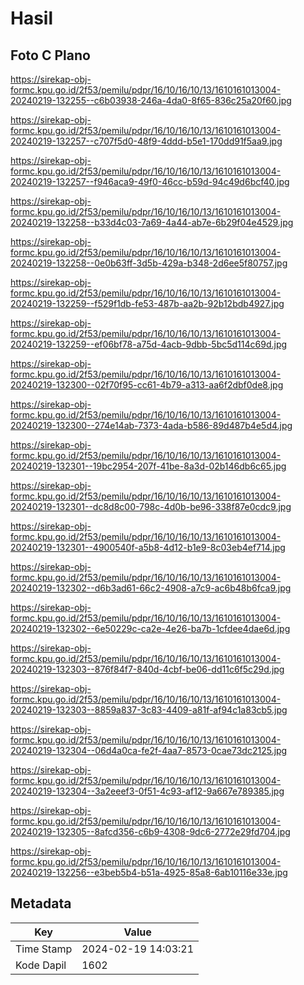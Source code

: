 # Hasil

## Foto C Plano

https://sirekap-obj-formc.kpu.go.id/2f53/pemilu/pdpr/16/10/16/10/13/1610161013004-20240219-132255--c6b03938-246a-4da0-8f65-836c25a20f60.jpg

https://sirekap-obj-formc.kpu.go.id/2f53/pemilu/pdpr/16/10/16/10/13/1610161013004-20240219-132257--c707f5d0-48f9-4ddd-b5e1-170dd91f5aa9.jpg

https://sirekap-obj-formc.kpu.go.id/2f53/pemilu/pdpr/16/10/16/10/13/1610161013004-20240219-132257--f946aca9-49f0-46cc-b59d-94c49d6bcf40.jpg

https://sirekap-obj-formc.kpu.go.id/2f53/pemilu/pdpr/16/10/16/10/13/1610161013004-20240219-132258--b33d4c03-7a69-4a44-ab7e-6b29f04e4529.jpg

https://sirekap-obj-formc.kpu.go.id/2f53/pemilu/pdpr/16/10/16/10/13/1610161013004-20240219-132258--0e0b63ff-3d5b-429a-b348-2d6ee5f80757.jpg

https://sirekap-obj-formc.kpu.go.id/2f53/pemilu/pdpr/16/10/16/10/13/1610161013004-20240219-132259--f529f1db-fe53-487b-aa2b-92b12bdb4927.jpg

https://sirekap-obj-formc.kpu.go.id/2f53/pemilu/pdpr/16/10/16/10/13/1610161013004-20240219-132259--ef06bf78-a75d-4acb-9dbb-5bc5d114c69d.jpg

https://sirekap-obj-formc.kpu.go.id/2f53/pemilu/pdpr/16/10/16/10/13/1610161013004-20240219-132300--02f70f95-cc61-4b79-a313-aa6f2dbf0de8.jpg

https://sirekap-obj-formc.kpu.go.id/2f53/pemilu/pdpr/16/10/16/10/13/1610161013004-20240219-132300--274e14ab-7373-4ada-b586-89d487b4e5d4.jpg

https://sirekap-obj-formc.kpu.go.id/2f53/pemilu/pdpr/16/10/16/10/13/1610161013004-20240219-132301--19bc2954-207f-41be-8a3d-02b146db6c65.jpg

https://sirekap-obj-formc.kpu.go.id/2f53/pemilu/pdpr/16/10/16/10/13/1610161013004-20240219-132301--dc8d8c00-798c-4d0b-be96-338f87e0cdc9.jpg

https://sirekap-obj-formc.kpu.go.id/2f53/pemilu/pdpr/16/10/16/10/13/1610161013004-20240219-132301--4900540f-a5b8-4d12-b1e9-8c03eb4ef714.jpg

https://sirekap-obj-formc.kpu.go.id/2f53/pemilu/pdpr/16/10/16/10/13/1610161013004-20240219-132302--d6b3ad61-66c2-4908-a7c9-ac6b48b6fca9.jpg

https://sirekap-obj-formc.kpu.go.id/2f53/pemilu/pdpr/16/10/16/10/13/1610161013004-20240219-132302--6e50229c-ca2e-4e26-ba7b-1cfdee4dae6d.jpg

https://sirekap-obj-formc.kpu.go.id/2f53/pemilu/pdpr/16/10/16/10/13/1610161013004-20240219-132303--876f84f7-840d-4cbf-be06-dd11c6f5c29d.jpg

https://sirekap-obj-formc.kpu.go.id/2f53/pemilu/pdpr/16/10/16/10/13/1610161013004-20240219-132303--8859a837-3c83-4409-a81f-af94c1a83cb5.jpg

https://sirekap-obj-formc.kpu.go.id/2f53/pemilu/pdpr/16/10/16/10/13/1610161013004-20240219-132304--06d4a0ca-fe2f-4aa7-8573-0cae73dc2125.jpg

https://sirekap-obj-formc.kpu.go.id/2f53/pemilu/pdpr/16/10/16/10/13/1610161013004-20240219-132304--3a2eeef3-0f51-4c93-af12-9a667e789385.jpg

https://sirekap-obj-formc.kpu.go.id/2f53/pemilu/pdpr/16/10/16/10/13/1610161013004-20240219-132305--8afcd356-c6b9-4308-9dc6-2772e29fd704.jpg

https://sirekap-obj-formc.kpu.go.id/2f53/pemilu/pdpr/16/10/16/10/13/1610161013004-20240219-132256--e3beb5b4-b51a-4925-85a8-6ab10116e33e.jpg


## Metadata

| Key        | Value               |
| ---------- | ------------------- |
| Time Stamp | 2024-02-19 14:03:21 |
| Kode Dapil | 1602                |



